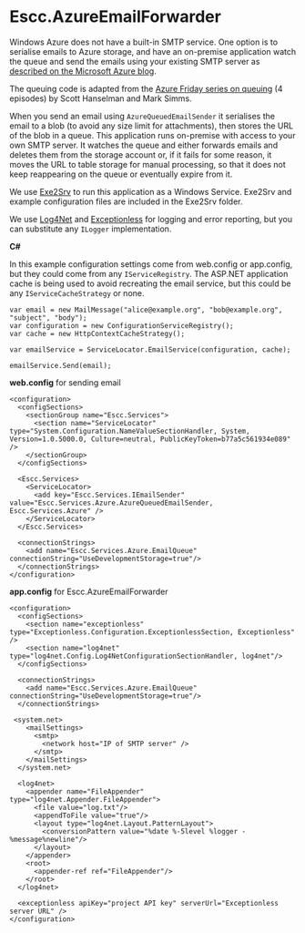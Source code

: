 Escc.AzureEmailForwarder
========================

Windows Azure does not have a built-in SMTP service. One option is to serialise emails to Azure storage, and have an on-premise application watch the queue and send the emails using your existing SMTP server as [described on the Microsoft Azure blog](http://azure.microsoft.com/blog/2010/10/08/adoption-program-insights-sending-emails-from-windows-azure-part-1-of-2/).

The queuing code is adapted from the [Azure Friday series on queuing](http://channel9.msdn.com/Shows/Azure-Friday/Azure-Queues-101-Basics-of-Queues-with-Mark-Simms) (4 episodes) by Scott Hanselman and Mark Simms. 

When you send an email using `AzureQueuedEmailSender` it serialises the email to a blob (to avoid any size limit for attachments), then stores the URL of the blob in a queue. This application runs on-premise with access to your own SMTP server. It watches the queue and either forwards emails and deletes them from the storage account or, if it fails for some reason, it moves the URL to table storage for manual processing, so that it does not keep reappearing on the queue or eventually expire from it.

We use [Exe2Srv](http://www.codeproject.com/Articles/715967/Running-Redis-as-a-Windows-Service) to run this application as a Windows Service. Exe2Srv and example configuration files are included in the Exe2Srv folder.

We use [Log4Net](http://logging.apache.org/log4net/) and [Exceptionless](http://exceptionless.com/) for logging and error reporting, but you can substitute any `ILogger` implementation.

**C#** 

 In this example configuration settings come from web.config or app.config, but they could come from any `IServiceRegistry`. The ASP.NET application cache is being used to avoid recreating the email service, but this could be any `IServiceCacheStrategy` or none.

	var email = new MailMessage("alice@example.org", "bob@example.org", "subject", "body");
	var configuration = new ConfigurationServiceRegistry();
	var cache = new HttpContextCacheStrategy();

	var emailService = ServiceLocator.EmailService(configuration, cache);

    emailService.Send(email); 

**web.config** for sending email

	<configuration>
	  <configSections>
	    <sectionGroup name="Escc.Services">
	      <section name="ServiceLocator" type="System.Configuration.NameValueSectionHandler, System, Version=1.0.5000.0, Culture=neutral, PublicKeyToken=b77a5c561934e089" />
	    </sectionGroup>
	  </configSections>
	  
	  <Escc.Services>
	    <ServiceLocator>
	      <add key="Escc.Services.IEmailSender" value="Escc.Services.Azure.AzureQueuedEmailSender, Escc.Services.Azure" />
	    </ServiceLocator>
	  </Escc.Services>
	
	  <connectionStrings>
	    <add name="Escc.Services.Azure.EmailQueue" connectionString="UseDevelopmentStorage=true"/>
	  </connectionStrings>
	</configuration>

**app.config** for Escc.AzureEmailForwarder

	<configuration>
	  <configSections>
	    <section name="exceptionless" type="Exceptionless.Configuration.ExceptionlessSection, Exceptionless" />
	    <section name="log4net" type="log4net.Config.Log4NetConfigurationSectionHandler, log4net"/>
	  </configSections>

	  <connectionStrings>
	    <add name="Escc.Services.Azure.EmailQueue" connectionString="UseDevelopmentStorage=true"/>
	  </connectionStrings>
	
	 <system.net>
	    <mailSettings>
	      <smtp>
	        <network host="IP of SMTP server" />
	      </smtp>
	    </mailSettings>
	  </system.net>

	  <log4net>
	    <appender name="FileAppender" type="log4net.Appender.FileAppender">
	      <file value="log.txt"/>
	      <appendToFile value="true"/>
	      <layout type="log4net.Layout.PatternLayout">
	        <conversionPattern value="%date %-5level %logger - %message%newline"/>
	      </layout>
	    </appender>
	    <root>
	      <appender-ref ref="FileAppender"/>
	    </root>
	  </log4net>
	
	  <exceptionless apiKey="project API key" serverUrl="Exceptionless server URL" />	
	</configuration>